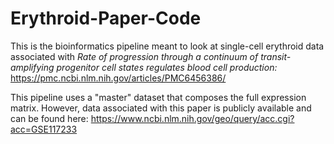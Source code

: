 # Erythroid-Paper-Code

This is the bioinformatics pipeline meant to look at single-cell erythroid data associated with *Rate of progression through a continuum of transit-amplifying progenitor cell states regulates blood cell production:*
https://pmc.ncbi.nlm.nih.gov/articles/PMC6456386/

This pipeline uses a "master" dataset that composes the full expression matrix. However, data associated with this paper is publicly available and can be found here:
https://www.ncbi.nlm.nih.gov/geo/query/acc.cgi?acc=GSE117233
